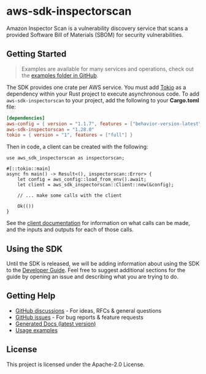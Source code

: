 # aws-sdk-inspectorscan

Amazon Inspector Scan is a vulnerability discovery service that scans a provided Software Bill of Materials (SBOM) for security vulnerabilities.

## Getting Started

> Examples are available for many services and operations, check out the
> [examples folder in GitHub](https://github.com/awslabs/aws-sdk-rust/tree/main/examples).

The SDK provides one crate per AWS service. You must add [Tokio](https://crates.io/crates/tokio)
as a dependency within your Rust project to execute asynchronous code. To add `aws-sdk-inspectorscan` to
your project, add the following to your **Cargo.toml** file:

```toml
[dependencies]
aws-config = { version = "1.1.7", features = ["behavior-version-latest"] }
aws-sdk-inspectorscan = "1.28.0"
tokio = { version = "1", features = ["full"] }
```

Then in code, a client can be created with the following:

```rust,no_run
use aws_sdk_inspectorscan as inspectorscan;

#[::tokio::main]
async fn main() -> Result<(), inspectorscan::Error> {
    let config = aws_config::load_from_env().await;
    let client = aws_sdk_inspectorscan::Client::new(&config);

    // ... make some calls with the client

    Ok(())
}
```

See the [client documentation](https://docs.rs/aws-sdk-inspectorscan/latest/aws_sdk_inspectorscan/client/struct.Client.html)
for information on what calls can be made, and the inputs and outputs for each of those calls.

## Using the SDK

Until the SDK is released, we will be adding information about using the SDK to the
[Developer Guide](https://docs.aws.amazon.com/sdk-for-rust/latest/dg/welcome.html). Feel free to suggest
additional sections for the guide by opening an issue and describing what you are trying to do.

## Getting Help

* [GitHub discussions](https://github.com/awslabs/aws-sdk-rust/discussions) - For ideas, RFCs & general questions
* [GitHub issues](https://github.com/awslabs/aws-sdk-rust/issues/new/choose) - For bug reports & feature requests
* [Generated Docs (latest version)](https://awslabs.github.io/aws-sdk-rust/)
* [Usage examples](https://github.com/awslabs/aws-sdk-rust/tree/main/examples)

## License

This project is licensed under the Apache-2.0 License.

